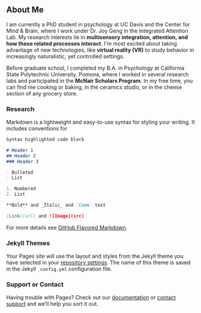 ## About Me

I am currently a PhD student in psychology at UC Davis and the Center for Mind & Brain, where I work under Dr. Joy Geng in the Integrated Attention Lab. My research interests lie in **multisensory integration, attention, and how these related processes interact**. I'm most excited about taking advantage of new technologies, like **virtual reality (VR)** to study behavior in increasingly naturalistic, yet controlled settings. 

Before graduate school, I completed my B.A. in Psychology at California State Polytechnic University, Pomona, where I worked in several research labs and participated in the **McNair Scholars Program**. In my free time, you can find me cooking or baking, in the ceramics studio, or in the cheese section of any grocery store.



### Research

Markdown is a lightweight and easy-to-use syntax for styling your writing. It includes conventions for

```markdown
Syntax highlighted code block

# Header 1
## Header 2
### Header 3

- Bulleted
- List

1. Numbered
2. List

**Bold** and _Italic_ and `Code` text

[Link](url) and ![Image](src)
```

For more details see [GitHub Flavored Markdown](https://guides.github.com/features/mastering-markdown/).

### Jekyll Themes

Your Pages site will use the layout and styles from the Jekyll theme you have selected in your [repository settings](https://github.com/sheaduarte/sheaduarte.github.io/settings). The name of this theme is saved in the Jekyll `_config.yml` configuration file.

### Support or Contact

Having trouble with Pages? Check out our [documentation](https://docs.github.com/categories/github-pages-basics/) or [contact support](https://github.com/contact) and we’ll help you sort it out.
